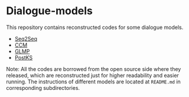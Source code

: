 Dialogue-models
=============================

This repository contains reconstructed codes for some dialogue models.
- [Seq2Seq](./Seq2Seq/README.md)
- [CCM](./CCM/README.md)
- [GLMP](./GLMP/README.md)
- [PostKS](./PostKS/README.md)

Note: All the codes are borrowed from the open source side where they released, which are reconstructed just for higher readability and easier running. The instructions of different models are located at ```README.md``` in corresponding subdirectories.

